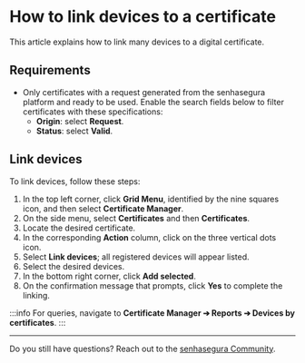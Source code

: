 # How to link devices to a certificate

This article explains how to link many devices to a digital certificate.

## Requirements

* Only certificates with a request generated from the senhasegura platform and ready to be used. Enable the search fields below to filter certificates with these specifications:
    * **Origin**: select **Request**. 
    * **Status**: select **Valid**.

## Link devices
To link devices, follow these steps:

1. In the top left corner, click **Grid Menu**, identified by the nine squares icon, and then select **Certificate Manager**.
2. On the side menu, select **Certificates** and then **Certificates**.
3. Locate the desired certificate.
4. In the corresponding **Action** column, click on the three vertical dots icon.
5. Select **Link devices**; all registered devices will appear listed.
7. Select the desired devices.
8. In the bottom right corner, click **Add selected**. 
9. On the confirmation message that prompts, click **Yes** to complete the linking.

 :::info
For queries, navigate to **Certificate Manager ➔ Reports ➔ Devices by certificates**.
:::
***
Do you still have questions? Reach out to the [senhasegura Community](https://community.senhasegura.io/).
